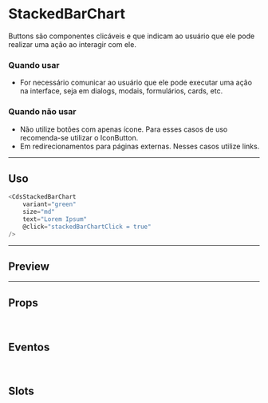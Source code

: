 # StackedBarChart

Buttons são componentes clicáveis e que indicam ao usuário que ele pode realizar uma ação ao interagir com ele.

### Quando usar

- For necessário comunicar ao usuário que ele pode executar uma ação na interface,
  seja em dialogs, modais, formulários, cards, etc.

### Quando não usar

- Não utilize botões com apenas ícone. Para esses casos de uso recomenda-se utilizar o IconButton.
- Em redirecionamentos para páginas externas. Nesses casos utilize links.

---

## Uso

```js
<CdsStackedBarChart
	variant="green"
	size="md"
	text="Lorem Ipsum"
	@click="stackedBarChartClick = true"
/>
```

---

## Preview

<PreviewContainer
	:component="CdsStackedBarChart"
	:events="cdsStackedBarChartEvents"
/>

---

## Props

<APITable
	name="StackedBarChart"
	section="props"
/>
<br />

## Eventos

<APITable
	name="StackedBarChart"
	section="events"
/>
<br />

## Slots

<APITable
	name="StackedBarChart"
	section="slots"
/>

<script setup>
import CdsStackedBarChart from '@/components/StackedBarChart.vue';

const cdsStackedBarChartEvents = [
	'stackedBarChart-click'
];
</script>
